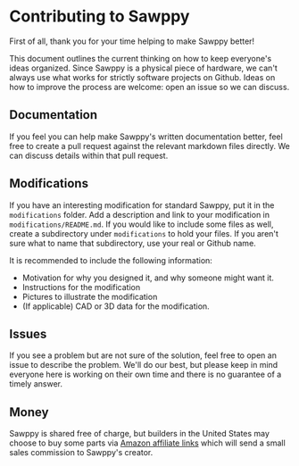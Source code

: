 # Contributing to Sawppy

First of all, thank you for your time helping to make Sawppy better!

This document outlines the current thinking on how to keep everyone's
ideas organized. Since Sawppy is a physical piece of hardware, we can't
always use what works for strictly software projects on Github. Ideas
on how to improve the process are welcome: open an issue so we can discuss.

## Documentation

If you feel you can help make Sawppy's written documentation better, feel
free to create a pull request against the relevant markdown files directly.
We can discuss details within that pull request.

## Modifications

If you have an interesting modification for standard Sawppy, put it in
the `modifications` folder. Add a description and link to your modification
in `modifications/README.md`. If you would like to include some files as
well, create a subdirectory under `modifications` to hold your files. If you
aren't sure what to name that subdirectory, use your real or Github name.

It is recommended to include the following information:
* Motivation for why you designed it, and why someone might want it.
* Instructions for the modification
* Pictures to illustrate the modification
* (If applicable) CAD or 3D data for the modification.

## Issues

If you see a problem but are not sure of the solution, feel free to open an
issue to describe the problem. We'll do our best, but please keep in mind
everyone here is working on their own time and there is no guarantee of a
timely answer.

## Money

Sawppy is shared free of charge, but builders in the United States may
choose to buy some parts via
[Amazon affiliate links](docs/AmazonAssociate.md)
which will send a small sales commission to Sawppy's creator.